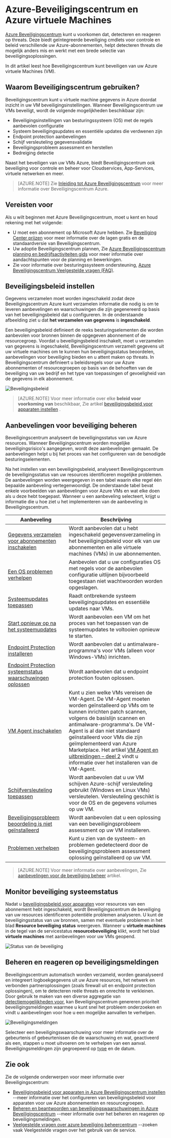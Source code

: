 <properties
   pageTitle="Azure-Beveiligingscentrum en Azure virtuele Machines | Microsoft Azure"
   description="In dit document helpt u bij het begrijpen hoe Azure Beveiligingscentrum u Azure virtuele Machines kunt beschermen."
   services="security-center"
   documentationCenter="na"
   authors="YuriDio"
   manager="swadhwa"
   editor=""/>

<tags
   ms.service="security-center"
   ms.devlang="na"
   ms.topic="hero-article"
   ms.tgt_pltfrm="na"
   ms.workload="na"
   ms.date="10/07/2016"
   ms.author="yurid"/>

# <a name="azure-security-center-and-azure-virtual-machines"></a>Azure-Beveiligingscentrum en Azure virtuele Machines

[Azure Beveiligingscentrum](https://azure.microsoft.com/services/security-center/) kunt u voorkomen dat, detecteren en reageren op threats. Deze biedt geïntegreerde beveiliging cmdlets voor controle en beleid verschillende uw Azure-abonnementen, helpt detecteren threats die mogelijk anders mis en werkt met een brede selectie van beveiligingsoplossingen.

In dit artikel leest hoe Beveiligingscentrum kunt beveiligen van uw Azure virtuele Machines (VM).

## <a name="why-use-security-center"></a>Waarom Beveiligingscentrum gebruiken?

Beveiligingscentrum kunt u virtuele machine gegevens in Azure doordat inzicht in uw VM beveiligingsinstellingen. Wanneer Beveiligingscentrum uw VMs beveiligt, wordt de volgende mogelijkheden beschikbaar zijn:

- Beveiligingsinstellingen van besturingssysteem (OS) met de regels aanbevolen configuratie
- Systeem beveiligingsupdates en essentiële updates die verdwenen zijn
- Endpoint protection aanbevelingen
- Schijf versleuteling gegevensvalidatie
- Beveiligingsprobleem assessment en herstellen
- Bedreiging detectie

Naast het beveiligen van uw VMs Azure, biedt Beveiligingscentrum ook beveiliging voor controle en beheer voor Cloudservices, App-Services, virtuele netwerken en meer. 

>[AZURE.NOTE] Zie [Inleiding tot Azure Beveiligingscentrum](security-center-intro.md) voor meer informatie over Beveiligingscentrum Azure.

## <a name="prerequisites"></a>Vereisten voor

Als u wilt beginnen met Azure Beveiligingscentrum, moet u kent en houd rekening met het volgende:

- U moet een abonnement op Microsoft Azure hebben. Zie [Beveiliging Center prijzen](https://azure.microsoft.com/pricing/details/security-center/) voor meer informatie over de lagen gratis en de standaardversie van Beveiligingscentrum.
- Uw adoptie Beveiligingscentrum plannen, Zie [Azure Beveiligingscentrum planning en bedrijfsactiviteiten gids](security-center-planning-and-operations-guide.md) voor meer informatie over aandachtspunten voor de planning en bewerkingen.
- Zie voor informatie over besturingssysteem ondersteuning, [Azure Beveiligingscentrum Veelgestelde vragen (FAQ)](security-center-faq.md). 

## <a name="set-security-policy"></a>Beveiligingsbeleid instellen

Gegevens verzamelen moet worden ingeschakeld zodat deze Beveiligingscentrum Azure kunt verzamelen informatie die nodig is om te leveren aanbevelingen en waarschuwingen die zijn gegenereerd op basis van het beveiligingsbeleid dat u configureren. In de onderstaande afbeelding ziet u dat **het verzamelen van gegevens** is **ingeschakeld**.

Een beveiligingsbeleid definieert de reeks besturingselementen die worden aanbevolen voor bronnen binnen de opgegeven abonnement of de resourcegroep. Voordat u beveiligingsbeleid inschakelt, moet u verzamelen van gegevens is ingeschakeld, Beveiligingscentrum verzamelt gegevens uit uw virtuele machines om te kunnen hun beveiligingsstatus beoordelen, aanbevelingen voor beveiliging bieden en u attent maken op threats. In Beveiligingscentrum definieert u beleidsregels voor uw Azure abonnementen of resourcegroepen op basis van de behoeften van de beveiliging van uw bedrijf en het type van toepassingen of gevoeligheid van de gegevens in elk abonnement. 

![Beveiligingsbeleid](./media/security-center-virtual-machine/security-center-virtual-machine-fig1.png)

>[AZURE.NOTE] Voor meer informatie over elke **beleid voor voorkoming van** beschikbaar, Zie artikel [beveiligingsbeleid voor apparaten instellen](security-center-policies.md) .

## <a name="manage-security-recommendations"></a>Aanbevelingen voor beveiliging beheren

Beveiligingscentrum analyseert de beveiligingsstatus van uw Azure resources. Wanneer Beveiligingscentrum worden mogelijke beveiligingsrisico's aangegeven, wordt deze aanbevelingen gemaakt. De aanbevelingen helpt u bij het proces van het configureren van de benodigde besturingselementen.

Na het instellen van een beveiligingsbeleid, analyseert Beveiligingscentrum de beveiligingsstatus van uw resources identificeren mogelijke problemen. De aanbevelingen worden weergegeven in een tabel waarin elke regel één bepaalde aanbeveling vertegenwoordigt. De onderstaande tabel bevat enkele voorbeelden van aanbevelingen voor Azure VMs en wat elke doen als u deze hebt toegepast. Wanneer u een aanbeveling selecteert, krijgt u informatie die u hoe ziet u het implementeren van de aanbeveling in Beveiligingscentrum.

|Aanbeveling|Beschrijving|
|-----|-----|
|[Gegevens verzamelen voor abonnementen inschakelen](security-center-enable-data-collection.md)|Wordt aanbevolen dat u hebt ingeschakeld gegevensverzameling in het beveiligingsbeleid voor elk van uw abonnementen en alle virtuele machines (VMs) in uw abonnementen.|
|[Een OS problemen verhelpen](security-center-remediate-os-vulnerabilities.md)|Aanbevolen dat u uw configuraties OS met regels voor de aanbevolen configuratie uitlijnen bijvoorbeeld toegestaan niet wachtwoorden worden opgeslagen.|
|[Systeemupdates toepassen](security-center-apply-system-updates.md)|Raadt ontbrekende systeem beveiligingsupdates en essentiële updates naar VMs.|
|[Start opnieuw op na het systeemupdates](security-center-apply-system-updates.md#reboot-after-system-updates)|Wordt aanbevolen een VM om het proces van het toepassen van de systeemupdates te voltooien opnieuw te starten.|
|[Endpoint Protection installeren](security-center-install-endpoint-protection.md)|Wordt aanbevolen dat u antimalware-programma's voor VMs (alleen voor Windows-VMs) inrichten.|
|[Endpoint Protection systeemstatus waarschuwingen oplossen](security-center-resolve-endpoint-protection-health-alerts.md)|Wordt aanbevolen dat u endpoint protection fouten oplossen.|
|[VM Agent inschakelen](security-center-enable-vm-agent.md)|Kunt u zien welke VMs vereisen de VM-Agent. De VM-Agent moeten worden geïnstalleerd op VMs om te kunnen inrichten patch scannen, volgens de basislijn scannen en antimalware-programma's. De VM-Agent is al dan niet standaard geïnstalleerd voor VMs die zijn geïmplementeerd van Azure Marketplace. Het artikel [VM Agent en uitbreidingen – deel 2](http://azure.microsoft.com/blog/2014/04/15/vm-agent-and-extensions-part-2/) vindt u informatie over het installeren van de VM-Agent.|
| [Schijfversleuteling toepassen](security-center-apply-disk-encryption.md) |Wordt aanbevolen dat u uw VM schijven Azure-schijf versleuteling gebruikt (Windows en Linux VMs) versleutelen. Versleuteling geschikt is voor de OS en de gegevens volumes op uw VM.|
| [Beveiligingsprobleem beoordeling is niet geïnstalleerd](security-center-vulnerability-assessment-recommendations.md) | Wordt aanbevolen dat u een oplossing van een beveiligingsprobleem assessment op uw VM installeren. |
| [Problemen verhelpen](security-center-vulnerability-assessment-recommendations.md#review-recommendation) | Kunt u zien van de systeem- en problemen gedetecteerd door de beveiligingsprobleem assessment oplossing geïnstalleerd op uw VM. |

>[AZURE.NOTE] Voor meer informatie over aanbevelingen, Zie [aanbevelingen voor de beveiliging beheer](security-center-recommendations.md) artikel.

## <a name="monitor-security-health"></a>Monitor beveiliging systeemstatus

Nadat u [beveiligingsbeleid voor apparaten](security-center-policies.md) voor resources van een abonnement hebt ingeschakeld, wordt Beveiligingscentrum de beveiliging van uw resources identificeren potentiële problemen analyseren.  U kunt de beveiligingsstatus van uw bronnen, samen met eventuele problemen in het blad **Resource beveiliging status** weergeven. Wanneer u **virtuele machines** in de tegel van de servicestatus **resourcebeveiliging** klikt, wordt het blad **virtuele machines** met aanbevelingen voor uw VMs geopend. 

![Status van de beveiliging](./media/security-center-virtual-machine/security-center-virtual-machine-fig2.png)

## <a name="manage-and-respond-to-security-alerts"></a>Beheren en reageren op beveiligingsmeldingen

Beveiligingscentrum automatisch worden verzameld, worden geanalyseerd en integreert logboekgegevens uit uw Azure resources, het netwerk en verbonden partneroplossingen (zoals firewall uit en endpoint protection oplossingen), om te detecteren reële threats en onrechte te verkleinen. Door gebruik te maken van een diverse aggregatie van [detectiemogelijkheden voor](security-center-detection-capabilities.md), kan Beveiligingscentrum genereren prioriteit beveiligingsmeldingen waarmee u kunt snel het probleem onderzoeken en vindt u aanbevelingen voor hoe u een mogelijke aanvallen te verhelpen.

![Beveiligingsmeldingen](./media/security-center-virtual-machine/security-center-virtual-machine-fig3.png)

Selecteer een beveiligingswaarschuwing voor meer informatie over de gebeurtenis of gebeurtenissen die de waarschuwing en wat, geactiveerd als een, stappen u moet uitvoeren om te verhelpen van een aanval. Beveiligingsmeldingen zijn gegroepeerd op [type](security-center-alerts-type.md) en de datum.


## <a name="see-also"></a>Zie ook

Zie de volgende onderwerpen voor meer informatie over Beveiligingscentrum:

- [Beveiligingsbeleid voor apparaten in Azure Beveiligingscentrum instellen](security-center-policies.md) --meer informatie over het configureren van beveiligingsbeleid voor apparaten voor uw Azure abonnementen en resourcegroepen.
- [Beheren en beantwoorden van beveiligingswaarschuwingen in Azure Beveiligingscentrum](security-center-managing-and-responding-alerts.md) --meer informatie over het beheren en reageren op beveiligingsmeldingen.
- [Veelgestelde vragen over azure beveiliging beheercentrum](security-center-faq.md) --zoeken vaak Veelgestelde vragen over het gebruik van de service.
